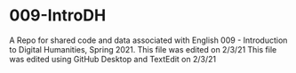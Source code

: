# 009-IntroDH
A Repo for shared code and data associated with English 009 - Introduction to Digital Humanities, Spring 2021.
This file was edited on 2/3/21
This file was edited using GitHub Desktop and TextEdit on 2/3/21
